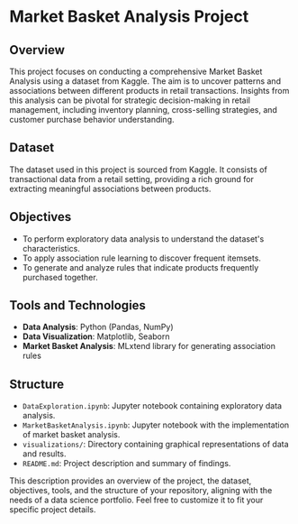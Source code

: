 # Market Basket Analysis Project

## Overview
This project focuses on conducting a comprehensive Market Basket Analysis using a dataset from Kaggle. The aim is to uncover patterns and associations between different products in retail transactions. Insights from this analysis can be pivotal for strategic decision-making in retail management, including inventory planning, cross-selling strategies, and customer purchase behavior understanding.

## Dataset
The dataset used in this project is sourced from Kaggle. It consists of transactional data from a retail setting, providing a rich ground for extracting meaningful associations between products.

## Objectives
- To perform exploratory data analysis to understand the dataset's characteristics.
- To apply association rule learning to discover frequent itemsets.
- To generate and analyze rules that indicate products frequently purchased together.

## Tools and Technologies
- **Data Analysis**: Python (Pandas, NumPy)
- **Data Visualization**: Matplotlib, Seaborn
- **Market Basket Analysis**: MLxtend library for generating association rules

## Structure
- `DataExploration.ipynb`: Jupyter notebook containing exploratory data analysis.
- `MarketBasketAnalysis.ipynb`: Jupyter notebook with the implementation of market basket analysis.
- `visualizations/`: Directory containing graphical representations of data and results.
- `README.md`: Project description and summary of findings.

This description provides an overview of the project, the dataset, objectives, tools, and the structure of your repository, aligning with the needs of a data science portfolio. Feel free to customize it to fit your specific project details.
